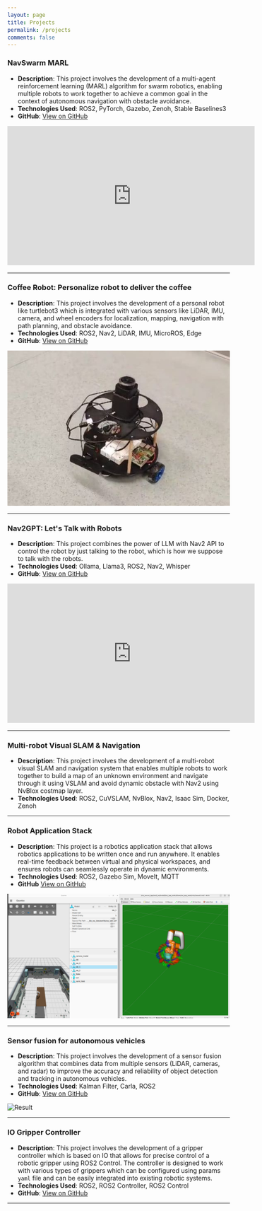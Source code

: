 ```yaml
---
layout: page
title: Projects
permalink: /projects
comments: false
---
```


### NavSwarm MARL
- **Description**: This project involves the development of a multi-agent reinforcement learning (MARL) algorithm for swarm robotics, enabling multiple robots to work together to achieve a common goal in the context of autonomous navigation with obstacle avoidance.
- **Technologies Used**: ROS2, PyTorch, Gazebo, Zenoh, Stable Baselines3
- **GitHub**: [View on GitHub](https://github.com/sachinkum0009/NavSwarmMARL)

<div style="text-align: center;">
    <iframe width="560" height="315" src="https://www.youtube.com/embed/3Y5rQbk93xQ" frameborder="0" allow="accelerometer; autoplay; clipboard-write; encrypted-media; gyroscope; picture-in-picture" allowfullscreen></iframe>
</div>

---

### Coffee Robot: Personalize robot to deliver the coffee
- **Description**: This project involves the development of a personal robot like turtlebot3 which is integrated with various sensors like LiDAR, IMU, camera, and wheel encoders for localization, mapping, navigation with path planning, and obstacle avoidance.
- **Technologies Used**: ROS2, Nav2, LiDAR, IMU, MicroROS, Edge
- **GitHub**: [View on GitHub](https://github.com/sachinkum0009/Coffee-Robot)

![Coffee Robot](assets/images/cofee_robot.jpeg)

---

### Nav2GPT: Let's Talk with Robots
- **Description**: This project combines the power of LLM with Nav2 API to control the robot by just talking to the robot, which is how we suppose to talk with the robots.
- **Technologies Used**: Ollama, Llama3, ROS2, Nav2, Whisper
- **GitHub**: [View on GitHub](https://github.com/sachinkum0009/nav2gpt)

<div style="text-align: center;">
    <iframe width="560" height="315" src="https://www.youtube.com/embed/pVA29g5DmVY" frameborder="0" allow="accelerometer; autoplay; clipboard-write; encrypted-media; gyroscope; picture-in-picture" allowfullscreen></iframe>
</div>

---

### Multi-robot Visual SLAM & Navigation
- **Description**: This project involves the development of a multi-robot visual SLAM and navigation system that enables multiple robots to work together to build a map of an unknown environment and navigate through it using VSLAM and avoid dynamic obstacle with Nav2 using NvBlox costmap layer.
- **Technologies Used**: ROS2, CuVSLAM, NvBlox, Nav2, Isaac Sim, Docker, Zenoh

---

### Robot Application Stack
- **Description**: This project is a robotics application stack that allows robotics applications to be written once and run anywhere. It enables real-time feedback between virtual and physical workspaces, and ensures robots can seamlessly operate in dynamic environments.
- **Technologies Used**: ROS2, Gazebo Sim, MoveIt, MQTT
- **GitHub** [View on GitHub](https://github.com/ras-ros2/ras_docker)

![Robot Application Stack](assets/images/ras_gazebo_rviz.png)

---

### Sensor fusion for autonomous vehicles
- **Description**: This project involves the development of a sensor fusion algorithm that combines data from multiple sensors (LiDAR, cameras, and radar) to improve the accuracy and reliability of object detection and tracking in autonomous vehicles.
- **Technologies Used**: Kalman Filter, Carla, ROS2
- **GitHub**: [View on GitHub](https://github.com/sachinkum0009/carla-multi-sensor-fusion)

![Result](assets/images/sensor_fusion.gif)

---

### IO Gripper Controller
- **Description**: This project involves the development of a gripper controller which is based on IO that allows for precise control of a robotic gripper using ROS2 Control. The controller is designed to work with various types of grippers which can be configured using params `yaml` file and can be easily integrated into existing robotic systems.
- **Technologies Used**: ROS2, ROS2 Controller, ROS2 Control
- **GitHub**: [View on GitHub](https://github.com/ros-controls/ros2_controllers/pull/1439)

---
